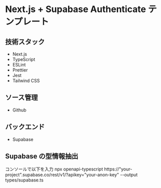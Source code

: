 # Next.js + Supabase Authenticate テンプレート

## 技術スタック

- Next.js
- TypeScript
- ESLint
- Prettier
- Jest
- Tailwind CSS

## ソース管理

- Github

## バックエンド

- Supabase

## Supabase の型情報抽出

コンソールで以下を入力
npx openapi-typescript https://"your-project".supabase.co/rest/v1/?apikey="your-anon-key" --output types/supabase.ts
